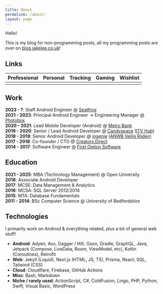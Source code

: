 ```yaml
---
title: About
permalink: /about/
layout: page
---
```


<script src="https://kit.fontawesome.com/815222ff50.js" crossorigin="anonymous"></script>

<style>
    .fa-brands, .fa-solid {
        font-size: 36px;
    }
</style>

Hello!

This is my blog for non-programming posts, all my programming posts are over on [blog.jakelee.co.uk](https://blog.jakelee.co.uk)!

## Links

|                                                                                                                              Professional                                                                                                                               |                                                                                                                                   Personal                                                                                                                                    |                                                                                                                                      Tracking                                                                                                                                       |                                                                                                    Gaming                                                                                                    |                                         Wishlist                                         |
| :---------------------------------------------------------------------------------------------------------------------------------------------------------------------------------------------------------------------------------------------------------------------: | :---------------------------------------------------------------------------------------------------------------------------------------------------------------------------------------------------------------------------------------------------------------------------: | :---------------------------------------------------------------------------------------------------------------------------------------------------------------------------------------------------------------------------------------------------------------------------------: | :----------------------------------------------------------------------------------------------------------------------------------------------------------------------------------------------------------: | :--------------------------------------------------------------------------------------: |
| <a href="https://www.linkedin.com/in/jake-lee"><i class="fa-brands fa-linkedin-in"></i></a> <a href="https://github.com/JakeSteam"><i class="fa-brands fa-github"></i></a> <a href="https://stackoverflow.com/u/608312"><i class="fa-brands fa-stack-overflow"></i></a> | <a href="https://www.twitter.com/jakeleeuk/"><i class="fa-brands fa-twitter"></i></a> <a href="https://www.reddit.com/user/JakeSteam/"><i class="fa-brands fa-reddit-alien"></i></a> <a href="https://www.instagram.com/jakeleeuk"><i class="fa-brands fa-instagram"></i></a> | <a href="https://open.spotify.com/user/1158672316"><i class="fa-brands fa-spotify"></i></a> <a href="https://www.goodreads.com/JakeSteam"><i class="fa-brands fa-goodreads-g"></i></a> <a href="https://www.imdb.com/user/ur67633144/ratings"><i class="fa-brands fa-imdb"></i></a> | <a href="https://account.xbox.com/en-gb/profile?gamertag=JakeLeeUK"><i class="fa-brands fa-xbox"></i></a> <a href="https://steamcommunity.com/id/jakethemedic"><i class="fa-brands fa-steam-symbol"></i></a> | <a href="https://notes.jakelee.co.uk/wishlist.html"><i class="fa-solid fa-gift"></i></a> |

## Work

**2023 - ?**: Staff Android Engineer @ [Seatfrog](https://play.google.com/store/apps/details?id=au.com.seatfrog.icarus)<br>
**2021 - 2023**: Principal Android Engineer -> Engineering Manager @ [Photobox](https://play.google.com/store/apps/details?id=com.photobox.android)<br>
**2020 - 2021**: Lead Mobile Developer (Android) @ [Metro Bank](https://play.google.com/store/apps/details?id=uk.co.metrobankonline.mobile.android.production)<br>
**2019 - 2020**: Senior / Lead Android Developer @ [Candyspace](https://www.candyspace.com/) ([ITV Hub](https://play.google.com/store/apps/details?id=air.ITVMobilePlayer))<br>
**2018 - 2019**: Senior Android Developer @ [ingenie](https://www.ingenie.com/) ([ANWB Veilig Rijden](https://play.google.com/store/apps/details?id=nl.anwb.veiligrijdenautoverzekeringsensor))<br>
**2017 - 2018**: Co-founder / CTO @ [Creators.Direct](https://creators.direct/)<br>
**2014 - 2017**: Software Engineer @ [First Option Software](https://www.firstoptionsoftware.com/)

## Education

**2021 - 2025**: MBA (Technology Management) @ Open University<br>
**2018**: Associate Android Developer<br>
**2017**: MCSE: Data Management & Analytics<br>
**2016**: MCSA: SQL Server 2012/2014<br>
**2015**: MTA: Database Fundamentals<br>
**2011 - 2014**: BSc Computer Science @ University of Bedfordshire

## Technologies

I primarily work on Android & everything related, plus a bit of general web stuff!

- **Android**: Adyen, Avo, Dagger / Hilt, Gson, Gradle, GraphQL, Java, Jetpack (Compose, LiveData, Room, ViewModel, etc), Kotlin (Coroutines), Retrofit
- **Web**: Jekyll (Liquid), Next.js (HTML, JS, TS), Prisma, React, SQL, Tailwind (CSS)
- **Cloud**: Cloudflare, Firebase, GitHub Actions
- **Misc**: Bash, Markdown
- **Niche / rarely used**: ActionScript, C#, ColdFusion, Lingo, PHP, Python, Swift, Visual Basic, WordPress
